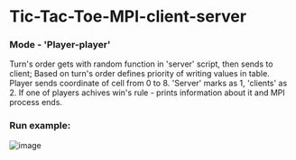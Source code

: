 # Tic-Tac-Toe-MPI-client-server

### Mode - 'Player-player'
Turn's order gets with random function in 'server' script, then sends to client;
Based on turn's order defines priority of writing values in table.
Player sends coordinate of cell from 0 to 8. 'Server' marks as 1, 'clients' as 2.
If one of players achives win's rule - prints information about it and MPI process ends. 


### Run example:

![image](https://user-images.githubusercontent.com/34346831/147711886-dcd7b815-527b-48aa-9f01-c6dcf1f08224.png)

